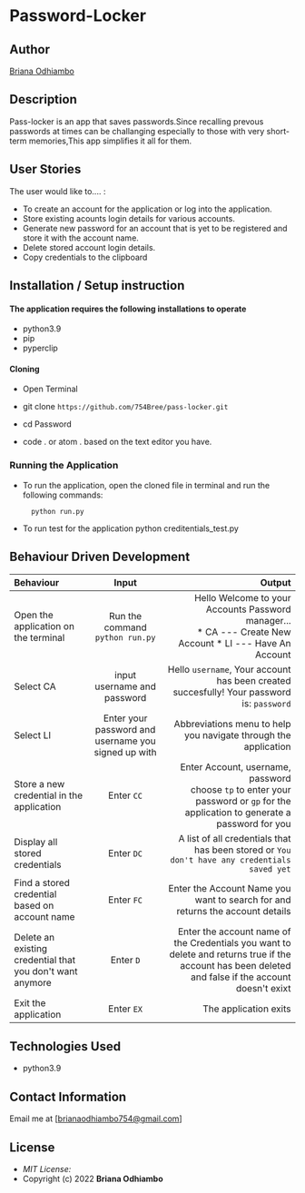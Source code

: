 # Password-Locker
## Author

 [Briana Odhiambo](https://github.com/754Bree/pass-locker.git)

## Description

 Pass-locker is an app that saves passwords.Since recalling prevous passwords at times can be challanging especially to those with very short-term memories,This app simplifies it all for them.

## User Stories
 The user would like to.... :
 * To create an account for the application or log into the application.
 * Store existing acounts login details for various accounts.
 * Generate new password for an account that is yet to be registered and store it with the account name.   
 * Delete stored account login details.
 * Copy credentials to the clipboard


## Installation / Setup instruction

#### The application requires the following installations to operate 
* python3.9
* pip
* pyperclip

#### Cloning

* Open Terminal 

* git clone ```https://github.com/754Bree/pass-locker.git```

* cd Password

* code . or atom . based on the text editor you have.

### Running the Application
* To run the application, open the cloned file in terminal and run the following commands:

        
        python run.py
* To run test for the application
        python creditentials_test.py

## Behaviour Driven Development
| Behaviour | Input | Output |
| :---------------- | :---------------: | ------------------: |
|Open the application on the terminal | Run the command ```python run.py```|Hello Welcome to your Accounts Password manager... <br>* CA ---  Create New Account * LI ---  Have An Account |
|Select  CA| input username and password| Hello ```username```, Your account has been created succesfully! Your password is: ```password```|
|Select LI  | Enter your password and username you signed up with| Abbreviations menu to help you navigate through the application|
|Store a new credential in the application| Enter ```CC```|Enter Account, username, password<br>choose ```tp``` to enter your password or ```gp``` for the application to generate a password for you |
|Display all stored credentials | Enter ```DC```|A list of all credentials that has been stored or ```You don't have any credentials saved yet``` |
|Find a stored credential based on account name|Enter ```FC```| Enter the Account Name you want to search for and returns the account details|
|Delete an existing credential that you don't want anymore|Enter ```D```|Enter the account name of the Credentials you want to delete and returns true if the account has been deleted and false if the account doesn't exixt|
|Exit the application| Enter ```EX```| The application exits|

## Technologies Used

* python3.9

## Contact Information 
Email  me at [brianaodhiambo754@gmail.com]

## License
* *MIT License:*
* Copyright (c) 2022 **Briana Odhiambo**
